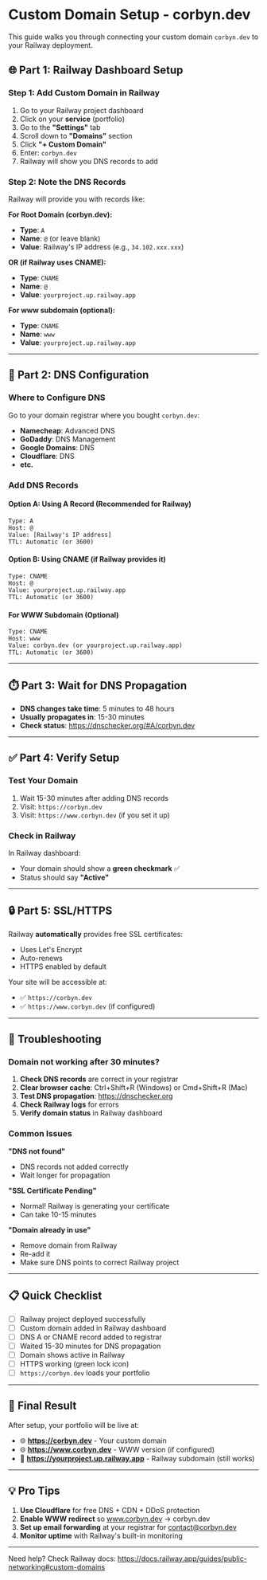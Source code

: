 # Custom Domain Setup - corbyn.dev

This guide walks you through connecting your custom domain `corbyn.dev` to your Railway deployment.

## 🌐 Part 1: Railway Dashboard Setup

### Step 1: Add Custom Domain in Railway

1. Go to your Railway project dashboard
2. Click on your **service** (portfolio)
3. Go to the **"Settings"** tab
4. Scroll down to **"Domains"** section
5. Click **"+ Custom Domain"**
6. Enter: `corbyn.dev`
7. Railway will show you DNS records to add

### Step 2: Note the DNS Records

Railway will provide you with records like:

**For Root Domain (corbyn.dev):**
- **Type**: `A`
- **Name**: `@` (or leave blank)
- **Value**: Railway's IP address (e.g., `34.102.xxx.xxx`)

**OR (if Railway uses CNAME):**
- **Type**: `CNAME`
- **Name**: `@`
- **Value**: `yourproject.up.railway.app`

**For www subdomain (optional):**
- **Type**: `CNAME`
- **Name**: `www`
- **Value**: `yourproject.up.railway.app`

---

## 🔧 Part 2: DNS Configuration

### Where to Configure DNS

Go to your domain registrar where you bought `corbyn.dev`:

- **Namecheap**: Advanced DNS
- **GoDaddy**: DNS Management
- **Google Domains**: DNS
- **Cloudflare**: DNS
- **etc.**

### Add DNS Records

#### Option A: Using A Record (Recommended for Railway)

```
Type: A
Host: @
Value: [Railway's IP address]
TTL: Automatic (or 3600)
```

#### Option B: Using CNAME (if Railway provides it)

```
Type: CNAME
Host: @
Value: yourproject.up.railway.app
TTL: Automatic (or 3600)
```

#### For WWW Subdomain (Optional)

```
Type: CNAME
Host: www
Value: corbyn.dev (or yourproject.up.railway.app)
TTL: Automatic (or 3600)
```

---

## ⏱️ Part 3: Wait for DNS Propagation

- **DNS changes take time**: 5 minutes to 48 hours
- **Usually propagates in**: 15-30 minutes
- **Check status**: https://dnschecker.org/#A/corbyn.dev

---

## ✅ Part 4: Verify Setup

### Test Your Domain

1. Wait 15-30 minutes after adding DNS records
2. Visit: `https://corbyn.dev`
3. Visit: `https://www.corbyn.dev` (if you set it up)

### Check in Railway

In Railway dashboard:
- Your domain should show a **green checkmark** ✅
- Status should say **"Active"**

---

## 🔒 Part 5: SSL/HTTPS

Railway **automatically** provides free SSL certificates:
- Uses Let's Encrypt
- Auto-renews
- HTTPS enabled by default

Your site will be accessible at:
- ✅ `https://corbyn.dev`
- ✅ `https://www.corbyn.dev` (if configured)

---

## 🚨 Troubleshooting

### Domain not working after 30 minutes?

1. **Check DNS records** are correct in your registrar
2. **Clear browser cache**: Ctrl+Shift+R (Windows) or Cmd+Shift+R (Mac)
3. **Test DNS propagation**: https://dnschecker.org
4. **Check Railway logs** for errors
5. **Verify domain status** in Railway dashboard

### Common Issues

**"DNS not found"**
- DNS records not added correctly
- Wait longer for propagation

**"SSL Certificate Pending"**
- Normal! Railway is generating your certificate
- Can take 10-15 minutes

**"Domain already in use"**
- Remove domain from Railway
- Re-add it
- Make sure DNS points to correct Railway project

---

## 📋 Quick Checklist

- [ ] Railway project deployed successfully
- [ ] Custom domain added in Railway dashboard
- [ ] DNS A or CNAME record added to registrar
- [ ] Waited 15-30 minutes for DNS propagation
- [ ] Domain shows active in Railway
- [ ] HTTPS working (green lock icon)
- [ ] `https://corbyn.dev` loads your portfolio

---

## 🎯 Final Result

After setup, your portfolio will be live at:
- 🌐 **https://corbyn.dev** - Your custom domain
- 🌐 **https://www.corbyn.dev** - WWW version (if configured)
- 🚂 **https://yourproject.up.railway.app** - Railway subdomain (still works)

---

## 💡 Pro Tips

1. **Use Cloudflare** for free DNS + CDN + DDoS protection
2. **Enable WWW redirect** so www.corbyn.dev → corbyn.dev
3. **Set up email forwarding** at your registrar for contact@corbyn.dev
4. **Monitor uptime** with Railway's built-in monitoring

---

Need help? Check Railway docs: https://docs.railway.app/guides/public-networking#custom-domains

